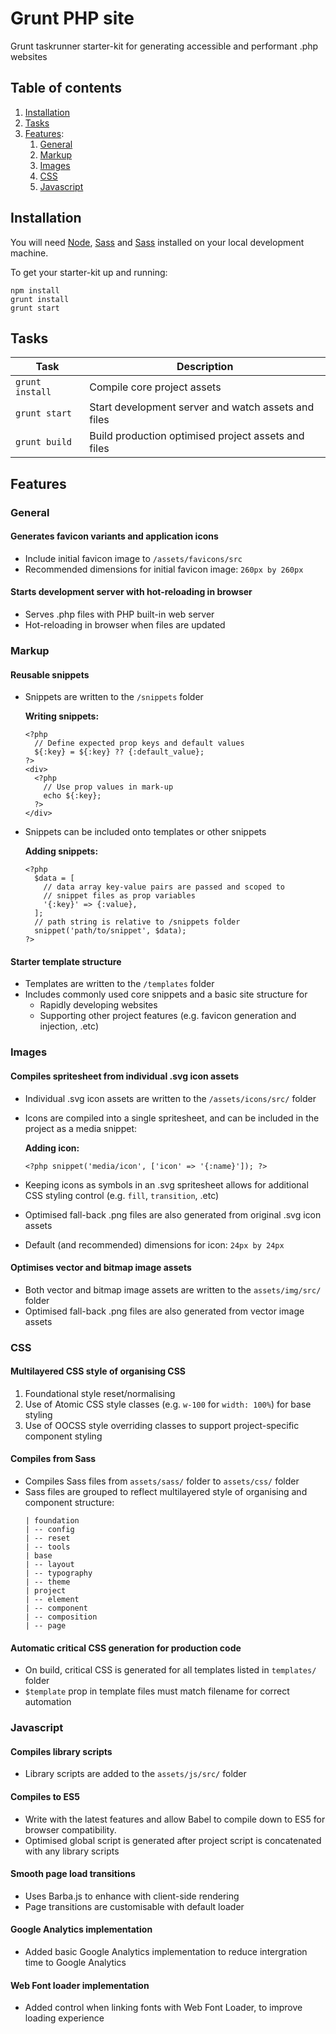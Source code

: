 # Grunt PHP site

Grunt taskrunner starter-kit for generating accessible and performant .php websites

## Table of contents

1. [Installation](#user-content-installation)
2. [Tasks](#user-content-tasks)
3. [Features](#user-content-detailed-features):
   1. [General](#user-content-general)
   2. [Markup](#user-content-markup)
   3. [Images](#user-content-media)
   4. [CSS](#user-content-css)
   5. [Javascript](#user-content-javascript)

## Installation

You will need [Node](https://docs.npmjs.com/getting-started/installing-node), [Sass](http://sass-lang.com/install) and [Sass](http://sass-lang.com/install) installed on your local development machine.

To get your starter-kit up and running:

```
npm install
grunt install
grunt start
```

## Tasks

| Task            | Description                                         |
| --------------- | --------------------------------------------------- |
| `grunt install` | Compile core project assets                         |
| `grunt start`   | Start development server and watch assets and files |
| `grunt build`   | Build production optimised project assets and files |

## Features

### General

#### Generates favicon variants and application icons

- Include initial favicon image to `/assets/favicons/src`
- Recommended dimensions for initial favicon image: `260px by 260px`

#### Starts development server with hot-reloading in browser

- Serves .php files with PHP built-in web server
- Hot-reloading in browser when files are updated

### Markup

#### Reusable snippets

- Snippets are written to the `/snippets` folder

  **Writing snippets:**

  ```
  <?php
    // Define expected prop keys and default values
    ${:key} = ${:key} ?? {:default_value};
  ?>
  <div>
    <?php
      // Use prop values in mark-up
      echo ${:key};
    ?>
  </div>
  ```

- Snippets can be included onto templates or other snippets

  **Adding snippets:**

  ```
  <?php
    $data = [
      // data array key-value pairs are passed and scoped to
      // snippet files as prop variables
      '{:key}' => {:value},
    ];
    // path string is relative to /snippets folder
    snippet('path/to/snippet', $data);
  ?>
  ```

#### Starter template structure

- Templates are written to the `/templates` folder
- Includes commonly used core snippets and a basic site structure for
  - Rapidly developing websites
  - Supporting other project features (e.g. favicon generation and injection, .etc)

### Images

#### Compiles spritesheet from individual .svg icon assets

- Individual .svg icon assets are written to the `/assets/icons/src/` folder
- Icons are compiled into a single spritesheet, and can be included in the project as a media snippet:

  **Adding icon:**

  ```
  <?php snippet('media/icon', ['icon' => '{:name}']); ?>
  ```

- Keeping icons as symbols in an .svg spritesheet allows for additional CSS styling control (e.g. `fill`, `transition`, .etc)
- Optimised fall-back .png files are also generated from original .svg icon assets
- Default (and recommended) dimensions for icon: `24px by 24px`

#### Optimises vector and bitmap image assets

- Both vector and bitmap image assets are written to the `assets/img/src/` folder
- Optimised fall-back .png files are also generated from vector image assets

### CSS

#### Multilayered CSS style of organising CSS

1. Foundational style reset/normalising
2. Use of Atomic CSS style classes (e.g. `w-100` for `width: 100%`) for base styling
3. Use of OOCSS style overriding classes to support project-specific component styling

#### Compiles from Sass

- Compiles Sass files from `assets/sass/` folder to `assets/css/` folder
- Sass files are grouped to reflect multilayered style of organising and component structure:
  ```
  | foundation
  | -- config
  | -- reset
  | -- tools
  | base
  | -- layout
  | -- typography
  | -- theme
  | project
  | -- element
  | -- component
  | -- composition
  | -- page
  ```

#### Automatic critical CSS generation for production code

- On build, critical CSS is generated for all templates listed in `templates/` folder
- `$template` prop in template files must match filename for correct automation

### Javascript

#### Compiles library scripts

- Library scripts are added to the `assets/js/src/` folder

#### Compiles to ES5

- Write with the latest features and allow Babel to compile down to ES5 for browser compatibility.
- Optimised global script is generated after project script is concatenated with any library scripts

#### Smooth page load transitions

- Uses Barba.js to enhance with client-side rendering
- Page transitions are customisable with default loader

#### Google Analytics implementation

- Added basic Google Analytics implementation to reduce intergration time to Google Analytics

#### Web Font loader implementation

- Added control when linking fonts with Web Font Loader, to improve loading experience
